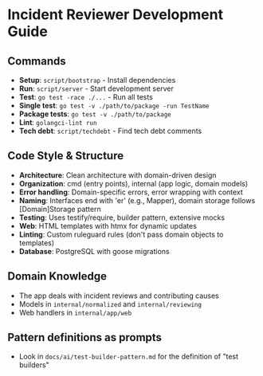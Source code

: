 # Incident Reviewer Development Guide

## Commands
- **Setup**: `script/bootstrap` - Install dependencies
- **Run**: `script/server` - Start development server
- **Test**: `go test -race ./...` - Run all tests
- **Single test**: `go test -v ./path/to/package -run TestName`
- **Package tests**: `go test -v ./path/to/package`
- **Lint**: `golangci-lint run`
- **Tech debt**: `script/techdebt` - Find tech debt comments

## Code Style & Structure
- **Architecture**: Clean architecture with domain-driven design
- **Organization**: cmd (entry points), internal (app logic, domain models)
- **Error handling**: Domain-specific errors, error wrapping with context
- **Naming**: Interfaces end with 'er' (e.g., Mapper), domain storage follows [Domain]Storage pattern
- **Testing**: Uses testify/require, builder pattern, extensive mocks
- **Web**: HTML templates with htmx for dynamic updates
- **Linting**: Custom ruleguard rules (don't pass domain objects to templates)
- **Database**: PostgreSQL with goose migrations

## Domain Knowledge
- The app deals with incident reviews and contributing causes
- Models in `internal/normalized` and `internal/reviewing`
- Web handlers in `internal/app/web`

## Pattern definitions as prompts
- Look in `docs/ai/test-builder-pattern.md` for the definition of "test builders"
